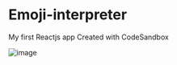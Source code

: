 # Emoji-interpreter
My first Reactjs app Created with CodeSandbox

![image](https://github.com/Vipul-Bhardwaj777/Emoji-interpreter/assets/98729146/9318a8e1-fda1-4b8d-9ec9-e50e9ec7eaeb)

